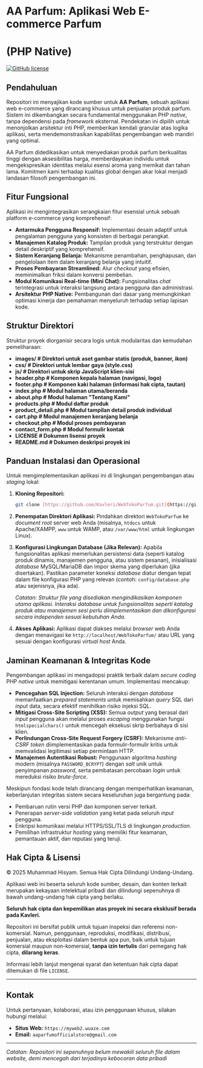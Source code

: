 # AA Parfum: Aplikasi Web E-commerce Parfum 
# (PHP Native)

[![GitHub license](https://img.shields.io/badge/license-Hak%20Cipta%20Sepenuhnya%20Dilindungi-red.svg)](./LICENSE)

## Pendahuluan

Repositori ini menyajikan kode sumber untuk **AA Parfum**, sebuah aplikasi web e-commerce yang dirancang khusus untuk penjualan produk parfum. Sistem ini dikembangkan secara fundamental menggunakan PHP *native*, tanpa dependensi pada *framework* eksternal. Pendekatan ini dipilih untuk menonjolkan arsitektur inti PHP, memberikan kendali granular atas logika aplikasi, serta mendemonstrasikan kapabilitas pengembangan web mandiri yang optimal.

AA Parfum didedikasikan untuk menyediakan produk parfum berkualitas tinggi dengan aksesibilitas harga, memberdayakan individu untuk mengekspresikan identitas melalui esensi aroma yang memikat dan tahan lama. Komitmen kami terhadap kualitas global dengan akar lokal menjadi landasan filosofi pengembangan ini.

## Fitur Fungsional

Aplikasi ini mengintegrasikan serangkaian fitur esensial untuk sebuah platform e-commerce yang komprehensif:

* **Antarmuka Pengguna Responsif:** Implementasi desain adaptif untuk pengalaman pengguna yang konsisten di berbagai perangkat.
* **Manajemen Katalog Produk:** Tampilan produk yang terstruktur dengan detail deskriptif yang komprehensif.
* **Sistem Keranjang Belanja:** Mekanisme penambahan, penghapusan, dan pengelolaan item dalam keranjang belanja yang intuitif.
* **Proses Pembayaran Streamlined:** Alur *checkout* yang efisien, meminimalkan friksi dalam konversi pembelian.
* **Modul Komunikasi Real-time (Mini Chat):** Fungsionalitas *chat* terintegrasi untuk interaksi langsung antara pengguna dan administrasi.
* **Arsitektur PHP Native:** Pembangunan dari dasar yang memungkinkan optimasi kinerja dan pemahaman menyeluruh terhadap setiap lapisan kode.

## Struktur Direktori

Struktur proyek diorganisir secara logis untuk modularitas dan kemudahan pemeliharaan:
* **images/                 # Direktori untuk aset gambar statis (produk, banner, ikon)**
* **css/                    # Direktori untuk lembar gaya (style.css)**
* **js/                     # Direktori untuk skrip JavaScript klien-sisi**
* **header.php              # Komponen kepala halaman (navigasi, logo)**
* **footer.php              # Komponen kaki halaman (informasi hak cipta, tautan)**
* **index.php               # Modul halaman utama/beranda**
* **about.php               # Modul halaman "Tentang Kami"**
* **products.php            # Modul daftar produk**
* **product_detail.php      # Modul tampilan detail produk individual**
* **cart.php                # Modul manajemen keranjang belanja**
* **checkout.php            # Modul proses pembayaran**
* **contact_form.php        # Modul formulir kontak**
* **LICENSE                 # Dokumen lisensi proyek**
* **README.md               # Dokumen deskripsi proyek ini**

## Panduan Instalasi dan Operasional

Untuk mengimplementasikan aplikasi ini di lingkungan pengembangan atau *staging* lokal:

1.  **Kloning Repositori:**
    ```bash
    git clone [https://github.com/Kavleri/WebTokoParfum.git](https://github.com/Kavleri/WebTokoParfum.git)
    ```
2.  **Penempatan Direktori Aplikasi:**
    Pindahkan direktori `WebTokoParfum` ke *document root* server web Anda (misalnya, `htdocs` untuk Apache/XAMPP, `www` untuk WAMP, atau `/var/www/html` untuk lingkungan Linux).
3.  **Konfigurasi Lingkungan Database (Jika Relevan):**
    Apabila fungsionalitas aplikasi memerlukan persistensi data (seperti katalog produk dinamis, manajemen pengguna, atau sistem pesanan), inisialisasi *database* MySQL/MariaDB dan impor skema yang diperlukan (jika disertakan). Pastikan parameter koneksi *database* diatur dengan tepat dalam file konfigurasi PHP yang relevan (contoh: `config/database.php` atau sejenisnya, jika ada).

    *Catatan: Struktur file yang disediakan mengindikasikan komponen utama aplikasi. Interaksi *database* untuk fungsionalitas seperti katalog produk atau manajemen sesi perlu diimplementasikan dan dikonfigurasi secara independen sesuai kebutuhan Anda.*
4.  **Akses Aplikasi:**
    Aplikasi dapat diakses melalui *browser* web Anda dengan menavigasi ke `http://localhost/WebTokoParfum/` atau URL yang sesuai dengan konfigurasi *virtual host* Anda.

## Jaminan Keamanan & Integritas Kode

Pengembangan aplikasi ini mengadopsi praktik terbaik dalam *secure coding* PHP *native* untuk memitigasi kerentanan umum. Implementasi mencakup:

* **Pencegahan SQL Injection:** Seluruh interaksi dengan *database* memanfaatkan *prepared statements* untuk memisahkan *query* SQL dari *input* data, secara efektif menihilkan risiko injeksi SQL.
* **Mitigasi Cross-Site Scripting (XSS):** Semua *output* yang berasal dari *input* pengguna akan melalui proses *escaping* menggunakan fungsi `htmlspecialchars()` untuk mencegah eksekusi skrip berbahaya di sisi klien.
* **Perlindungan Cross-Site Request Forgery (CSRF):** Mekanisme *anti-CSRF token* diimplementasikan pada formulir-formulir kritis untuk memvalidasi legitimasi setiap permintaan HTTP.
* **Manajemen Autentikasi Robust:** Penggunaan algoritma *hashing* modern (misalnya `PASSWORD_BCRYPT`) dengan *salt* unik untuk penyimpanan *password*, serta pembatasan percobaan *login* untuk mereduksi risiko *brute-force*.

Meskipun fondasi kode telah dirancang dengan memperhatikan keamanan, keberlanjutan integritas sistem secara keseluruhan juga bergantung pada:
* Pembaruan rutin versi PHP dan komponen server terkait.
* Penerapan *server-side validation* yang ketat pada seluruh *input* pengguna.
* Enkripsi komunikasi melalui HTTPS/SSL/TLS di lingkungan *production*.
* Pemilihan infrastruktur *hosting* yang memiliki fitur keamanan, pemantauan aktif, dan reputasi yang teruji.

## Hak Cipta & Lisensi

© 2025 Muhammad Hisyam. Semua Hak Cipta Dilindungi Undang-Undang.

Aplikasi web ini beserta seluruh kode sumber, desain, dan konten terkait merupakan kekayaan intelektual pribadi dan dilindungi sepenuhnya di bawah undang-undang hak cipta yang berlaku.

**Seluruh hak cipta dan kepemilikan atas proyek ini secara eksklusif berada pada Kavleri.**

Repositori ini bersifat publik untuk tujuan inspeksi dan referensi non-komersial. Namun, penggunaan, reproduksi, modifikasi, distribusi, penjualan, atau eksploitasi dalam bentuk apa pun, baik untuk tujuan komersial maupun non-komersial, **tanpa izin tertulis** dari pemegang hak cipta, **dilarang keras**.

Informasi lebih lanjut mengenai syarat dan ketentuan hak cipta dapat ditemukan di file `LICENSE`.

---

## Kontak

Untuk pertanyaan, kolaborasi, atau izin penggunaan khusus, silakan hubungi melalui:

* **Situs Web:** `https://myweb2.wuaze.com`
* **Email:** `aaparfumofficialstore@gmail.com` 

---

<i>Catatan: Repositori ini sepenuhnya belum mewakili seluruh file dalam website, demi mencegah dari terjadinya kebocoran data pribadi </i>
